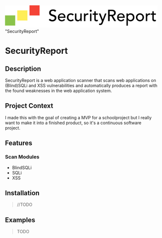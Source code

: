 ![alt text](https://github.com/melkawakibi/securityscan/blob/ontwikkel/public/images/logo-mo.png) "SecurityReport"

# SecurityReport

## Description
SecurityReport is a web application scanner that scans web applications on (Blind)SQLi and XSS vulnerabilities and automatically produces a report with the found weaknesses in the web application system.

## Project Context
I made this with the goal of creating a MVP for a schoolproject but I really want to make it into a finished product, so it's a continuous software project.

## Features

### Scan Modules
- BlindSQLi
- SQLi
- XSS

## Installation

> //TODO

## Examples

> TODO